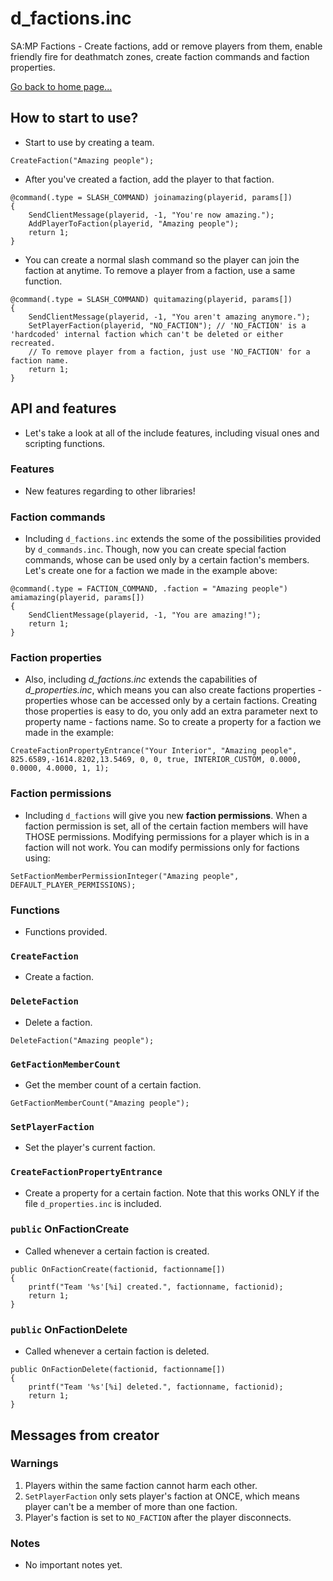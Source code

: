 # d_factions.inc
SA:MP Factions - Create factions, add or remove players from them, enable friendly fire for deathmatch zones, create faction commands and faction properties.

[Go back to home page...](README.md)
## How to start to use?
- Start to use by creating a team.
```pawn
CreateFaction("Amazing people");
```
- After you've created a faction, add the player to that faction.

```pawn
@command(.type = SLASH_COMMAND) joinamazing(playerid, params[])
{
    SendClientMessage(playerid, -1, "You're now amazing.");
    AddPlayerToFaction(playerid, "Amazing people");
    return 1;
}
```
- You can create a normal slash command so the player can join the faction at anytime. To remove a player from a faction, use a same function.

```pawn
@command(.type = SLASH_COMMAND) quitamazing(playerid, params[])
{
    SendClientMessage(playerid, -1, "You aren't amazing anymore.");
    SetPlayerFaction(playerid, "NO_FACTION"); // 'NO_FACTION' is a 'hardcoded' internal faction which can't be deleted or either recreated.
    // To remove player from a faction, just use 'NO_FACTION' for a faction name.
    return 1;
}
```
## API and features
- Let's take a look at all of the include features, including visual ones and scripting functions.

### Features
- New features regarding to other libraries!
### Faction commands
- Including `d_factions.inc` extends the some of the possibilities provided by `d_commands.inc`. Though, now you can create special faction commands, whose can be used only by a certain faction's members. Let's create one for a faction we made in the example above:

```pawn
@command(.type = FACTION_COMMAND, .faction = "Amazing people") amiamazing(playerid, params[])
{
    SendClientMessage(playerid, -1, "You are amazing!");
    return 1;
}
```
### Faction properties
- Also, including *d_factions.inc* extends the capabilities of *d_properties.inc*, which means you can also create factions properties - properties whose can be accessed only by a certain factions. Creating those properties is easy to do, you only add an extra parameter next to property name - factions name. So to create a property for a faction we made in the example:

```pawn
CreateFactionPropertyEntrance("Your Interior", "Amazing people", 825.6589,-1614.8202,13.5469, 0, 0, true, INTERIOR_CUSTOM, 0.0000, 0.0000, 4.0000, 1, 1);
```
### Faction permissions
- Including `d_factions` will give you new **faction permissions**. When a faction permission is set, all of the certain faction members will have THOSE permissions. Modifying permissions for a player which is in a faction will not work. You can modify permissions only for factions using:

```pawn
SetFactionMemberPermissionInteger("Amazing people", DEFAULT_PLAYER_PERMISSIONS);
```

### Functions
- Functions provided.
### `CreateFaction`
- Create a faction.

### `DeleteFaction`
- Delete a faction.

```pawn
DeleteFaction("Amazing people");
```

### `GetFactionMemberCount`
- Get the member count of a certain faction.
```pawn
GetFactionMemberCount("Amazing people");
```

### `SetPlayerFaction`
- Set the player's current faction.

### `CreateFactionPropertyEntrance`
- Create a property for a certain faction. Note that this works ONLY if the file `d_properties.inc` is included.

### `public` OnFactionCreate
- Called whenever a certain faction is created.

```pawn
public OnFactionCreate(factionid, factionname[])
{
    printf("Team '%s'[%i] created.", factionname, factionid);
    return 1;
}
```
### `public` OnFactionDelete
- Called whenever a certain faction is deleted.

```pawn
public OnFactionDelete(factionid, factionname[])
{
    printf("Team '%s'[%i] deleted.", factionname, factionid);
    return 1;
}
```
## Messages from creator
### Warnings
1. Players within the same faction cannot harm each other.
2. `SetPlayerFaction` only sets player's faction at ONCE, which means player can't be a member of more than one faction.
3. Player's faction is set to `NO_FACTION` after the player disconnects.
### Notes
- No important notes yet.
